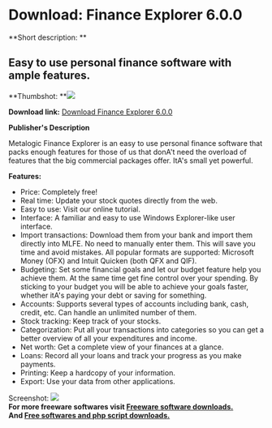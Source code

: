 # Download: Finance Explorer 6.0.0

**Short description: **

## Easy to use personal finance software with ample features.

  
**Thumbshot: **![](http://www.freewarefiles.com/screenshot/metfinexp_md.gif)   
  
**Download link:** [Download Finance Explorer 6.0.0](http://freesoftwares.boysofts.com/Finance-Explorer_program_45686.html)  
  

**Publisher's Description**  
  

Metalogic Finance Explorer is an easy to use personal finance software that
packs enough features for those of us that donA't need the overload of
features that the big commercial packages offer. ItA's small yet powerful.

**Features:**

  * Price: Completely free! 
  * Real time: Update your stock quotes directly from the web. 
  * Easy to use: Visit our online tutorial. 
  * Interface: A familiar and easy to use Windows Explorer-like user interface. 
  * Import transactions: Download them from your bank and import them directly into MLFE. No need to manually enter them. This will save you time and avoid mistakes. All popular formats are supported: Microsoft Money (OFX) and Intuit Quicken (both QFX and QIF). 
  * Budgeting: Set some financial goals and let our budget feature help you achieve them. At the same time get fine control over your spending. By sticking to your budget you will be able to achieve your goals faster, whether itA's paying your debt or saving for something. 
  * Accounts: Supports several types of accounts including bank, cash, credit, etc. Can handle an unlimited number of them. 
  * Stock tracking: Keep track of your stocks. 
  * Categorization: Put all your transactions into categories so you can get a better overview of all your expenditures and income. 
  * Net worth: Get a complete view of your finances at a glance. 
  * Loans: Record all your loans and track your progress as you make payments. 
  * Printing: Keep a hardcopy of your information. 
  * Export: Use your data from other applications. 

  
  
Screenshot: ![](http://www.freewarefiles.com/screenshot/metfinexp.gif)  
**For more freeware softwares visit [Freeware software downloads.](http://freesoftwares.boysofts.com/)**   
**And [Free softwares and php script downloads.](http://www.boysofts.com/)**

